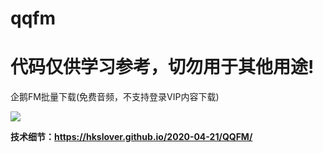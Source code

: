# qqfm

# 代码仅供学习参考，切勿用于其他用途!


企鹅FM批量下载(免费音频，不支持登录VIP内容下载)

![](https://gitee.com/hkslover/blog_img/raw/master/2020/%E5%BE%AE%E4%BF%A1%E6%88%AA%E5%9B%BE_20200421114433.png)

**技术细节：https://hkslover.github.io/2020-04-21/QQFM/**
